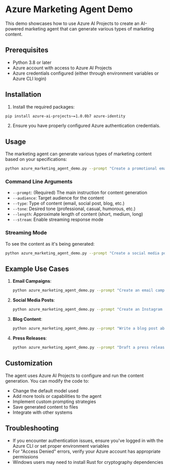 # Azure Marketing Agent Demo

This demo showcases how to use Azure AI Projects to create an AI-powered marketing agent that can generate various types of marketing content.

## Prerequisites

- Python 3.8 or later
- Azure account with access to Azure AI Projects
- Azure credentials configured (either through environment variables or Azure CLI login)

## Installation

1. Install the required packages:

```bash
pip install azure-ai-projects~=1.0.0b7 azure-identity
```

2. Ensure you have properly configured Azure authentication credentials.

## Usage

The marketing agent can generate various types of marketing content based on your specifications:

```bash
python azure_marketing_agent_demo.py --prompt "Create a promotional email for our new product launch" --audience "tech professionals" --type "email" --tone "professional" --length "medium"
```

### Command Line Arguments

- `--prompt`: (Required) The main instruction for content generation
- `--audience`: Target audience for the content
- `--type`: Type of content (email, social post, blog, etc.)
- `--tone`: Desired tone (professional, casual, humorous, etc.)
- `--length`: Approximate length of content (short, medium, long)
- `--stream`: Enable streaming response mode

### Streaming Mode

To see the content as it's being generated:

```bash
python azure_marketing_agent_demo.py --prompt "Create a social media post about our upcoming webinar" --audience "marketing professionals" --type "social" --tone "casual" --stream
```

## Example Use Cases

1. **Email Campaigns**:
   ```bash
   python azure_marketing_agent_demo.py --prompt "Create an email campaign for Black Friday sale" --audience "existing customers" --type "email" --tone "exciting" --length "medium"
   ```

2. **Social Media Posts**:
   ```bash
   python azure_marketing_agent_demo.py --prompt "Create an Instagram post for product launch" --audience "young professionals" --type "social" --tone "casual" --length "short"
   ```

3. **Blog Content**:
   ```bash
   python azure_marketing_agent_demo.py --prompt "Write a blog post about the future of AI in marketing" --audience "marketing managers" --type "blog" --tone "informative" --length "long"
   ```

4. **Press Releases**:
   ```bash
   python azure_marketing_agent_demo.py --prompt "Draft a press release about our company's recent acquisition" --audience "media outlets" --type "press release" --tone "formal" --length "medium"
   ```

## Customization

The agent uses Azure AI Projects to configure and run the content generation. You can modify the code to:

- Change the default model used
- Add more tools or capabilities to the agent
- Implement custom prompting strategies
- Save generated content to files
- Integrate with other systems

## Troubleshooting

- If you encounter authentication issues, ensure you've logged in with the Azure CLI or set proper environment variables
- For "Access Denied" errors, verify your Azure account has appropriate permissions
- Windows users may need to install Rust for cryptography dependencies 